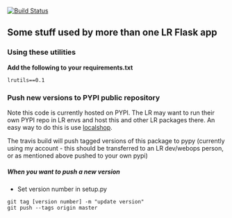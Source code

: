 

[![Build Status](https://travis-ci.org/LandRegistry/lr-utils.svg)](https://travis-ci.org/LandRegistry/lr-utils)

## Some stuff used by more than one LR Flask app


### Using these utilities

**Add the following to your requirements.txt**

```
lrutils==0.1
```

### Push new versions to PYPI public repository

Note this code is currently hosted on PYPI. The LR may want to run their own PYPI repo in LR envs and host this and other LR packages there. An easy way to do this is use [localshop](https://github.com/mvantellingen/localshop).

The travis build will push tagged versions of this package to pypy (currently using my account - this should be transferred to an LR dev/webops person, or as mentioned above pushed to your own pypi)

##### When you want to push a new version

* Set version number in setup.py
```
git tag [version number] -m "update version"
git push --tags origin master
```


